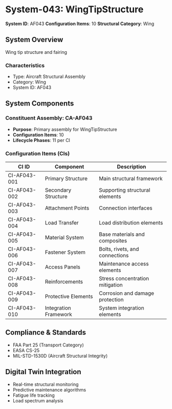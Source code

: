 # System-043: WingTipStructure

**System ID**: AF043
**Configuration Items**: 10
**Structural Category**: Wing

## System Overview

Wing tip structure and fairing

### Characteristics
- Type: Aircraft Structural Assembly
- Category: Wing
- System ID: AF043

## System Components

### Constituent Assembly: CA-AF043
- **Purpose**: Primary assembly for WingTipStructure
- **Configuration Items**: 10
- **Lifecycle Phases**: 11 per CI

### Configuration Items (CIs)

| CI ID | Component | Description |
|-------|-----------|-------------|
| CI-AF043-001 | Primary Structure | Main structural framework |
| CI-AF043-002 | Secondary Structure | Supporting structural elements |
| CI-AF043-003 | Attachment Points | Connection interfaces |
| CI-AF043-004 | Load Transfer | Load distribution elements |
| CI-AF043-005 | Material System | Base materials and composites |
| CI-AF043-006 | Fastener System | Bolts, rivets, and connections |
| CI-AF043-007 | Access Panels | Maintenance access elements |
| CI-AF043-008 | Reinforcements | Stress concentration mitigation |
| CI-AF043-009 | Protective Elements | Corrosion and damage protection |
| CI-AF043-010 | Integration Framework | System integration elements |

## Compliance & Standards
- FAA Part 25 (Transport Category)
- EASA CS-25
- MIL-STD-1530D (Aircraft Structural Integrity)

## Digital Twin Integration
- Real-time structural monitoring
- Predictive maintenance algorithms
- Fatigue life tracking
- Load spectrum analysis
